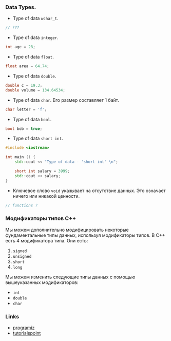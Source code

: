 ### Data Types.

* Type of data `wchar_t`.

```C++
// ???
```

* Type of data `integer`.

```C++
int age = 28;
```

* Type of data `float`.

```C++
float area = 64.74;
```

* Type of data `double`.

```C++
double c = 19.3;
double volume = 134.64534;
```

* Type of data `char`. Его размер составляет 1 байт.

```C++
char letter = 'f';
```

* Type of data `bool`.

```C++
bool bob = true; 
```

* Type of data `short int`.

```C++
#include <iostream>

int main () {
	std::cout << "Type of data - 'short int' \n";

	short int salary = 3999;
	std::cout << salary;
}
```

* Ключевое слово `void` указывает на отсутствие данных. Это означает ничего или никакой ценности.

```C++
// functions ?
```

### Модификаторы типов C++
Мы можем дополнительно модифицировать некоторые фундаментальные типы данных, используя модификаторы типов. В C++ есть 4 модификатора типа. Они есть:
1. `signed`
1. `unsigned`
1. `short`
1. `long`

Мы можем изменить следующие типы данных с помощью вышеуказанных модификаторов:
* `int`
* `double`
* `char`

### Links
* [programiz](https://www.programiz.com/cpp-programming/data-types)
* [tutorialspoint](https://www.tutorialspoint.com/cplusplus/cpp_data_types.htm)
